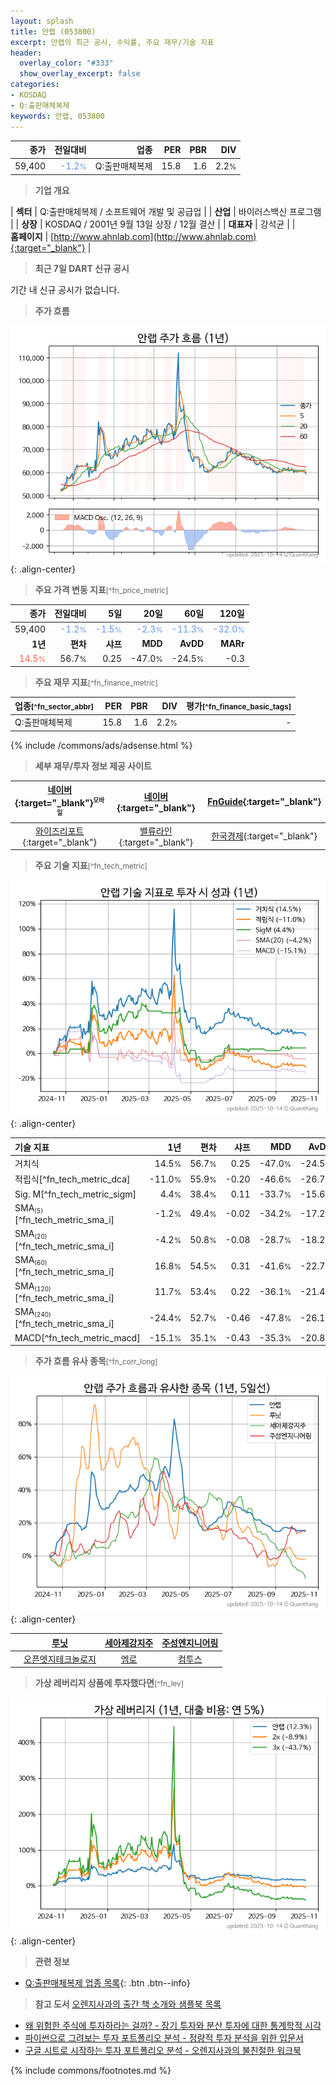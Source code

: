```yaml
---
layout: splash
title: 안랩 (053800)
excerpt: 안랩의 최근 공시, 수익률, 주요 재무/기술 지표
header:
  overlay_color: "#333"
  show_overlay_excerpt: false
categories:
- KOSDAQ
- Q:출판매체복제
keywords: 안랩, 053800
---
```


| **종가** | **전일대비** | **업종** | **PER** | **PBR** | **DIV** |
| -------: | -----------: | -------: | ------: | ------: | ------: |
| 59,400 | <span style="color: cornflowerblue">-1.2<small>%</small></span> | Q:출판매체복제 | 15.8 | 1.6 | 2.2<small>%</small> |

<!-- more -->


> **기업 개요**<a id="company"></a>

| <span style="white-space:nowrap;">**섹터**</span> | Q:출판매체복제 / 소프트웨어 개발 및 공급업 |
| <span style="white-space:nowrap;">**산업**</span> | 바이러스백신 프로그램 |
| <span style="white-space:nowrap;">**상장**</span> | KOSDAQ / 2001년 9월 13일 상장 / 12월 결산 |
| <span style="white-space:nowrap;">**대표자**</span> | 강석균 |
| <span style="white-space:nowrap;">**홈페이지**</span> | [http://www.ahnlab.com](http://www.ahnlab.com){:target="_blank"} |


> **최근 7일 DART 신규 공시**<a id="dart"></a>

기간 내 신규 공시가 없습니다.


> **주가 흐름**<a id="price"></a>

![053800](/stock/images/053800.png){: .align-center}


> **주요 가격 변동 지표**<small>[^fn_price_metric]</small>

| **종가** | **전일대비** | **5일** | **20일** | **60일** | **120일** |
| -------: | -----------: | ------: | -------: | -------: | --------: |
| 59,400 | <span style="color: cornflowerblue">-1.2<small>%</small></span> | <span style="color: cornflowerblue">-1.5<small>%</small></span> | <span style="color: cornflowerblue">-2.3<small>%</small></span> | <span style="color: cornflowerblue">-11.3<small>%</small></span> | <span style="color: cornflowerblue">-32.0<small>%</small></span> |
| **1년** | **편차** | **샤프** | **MDD** | **AvDD** | **MARr** |
| <span style="color: tomato">14.5<small>%</small></span> | 56.7<small>%</small> | 0.25 | -47.0<small>%</small> | -24.5<small>%</small> | -0.3 |


> **주요 재무 지표**<small>[^fn_finance_metric]</small>

| **업종**<small>[^fn_sector_abbr]</small> | **PER** | **PBR** | **DIV** | **평가**<small>[^fn_finance_basic_tags]</small> |
| :--------------------------------------- | ------: | ------: | ------: | ----------------------------------------------: |
| Q:출판매체복제 | 15.8 | 1.6 | 2.2<small>%</small> | - |



{% include /commons/ads/adsense.html %}

> **세부 재무/투자 정보 제공 사이트**

| [네이버](https://m.stock.naver.com/domestic/stock/053800/finance/summary){:target="_blank"}<sup><small>모바일</small></sup> | [네이버](https://finance.naver.com/item/coinfo.naver?code=053800){:target="_blank"} | [FnGuide](https://comp.fnguide.com/SVO2/ASP/SVD_Invest.asp?gicode=A053800&MenuYn=Y){:target="_blank"} |
| :---: | :---: | :---: |
| [와이즈리포트](https://comp.wisereport.co.kr/company/c1040001.aspx?cmp_cd=053800){:target="_blank"} | [밸류라인](https://www.valueline.co.kr/finance/summary/053800){:target="_blank"} | [한국경제](https://markets.hankyung.com/stock/053800/financial-summary){:target="_blank"} |


> **주요 기술 지표**<small>[^fn_tech_metric]</small>


![053800](/stock/images/053800_tech.png){: .align-center}

| **기술 지표** | **1년** | **편차** | **샤프** | **MDD** | **AvDD** |
| :------------ | ------: | -----------: | -------: | ------: | -------: |
| 거치식 | 14.5<small>%</small> | 56.7<small>%</small> | 0.25 | -47.0<small>%</small> | -24.5<small>%</small> |
| 적립식[^fn_tech_metric_dca] | -11.0<small>%</small> | 55.9<small>%</small> | -0.20 | -46.6<small>%</small> | -26.7<small>%</small> |
| Sig. M[^fn_tech_metric_sigm] | 4.4<small>%</small> | 38.4<small>%</small> | 0.11 | -33.7<small>%</small> | -15.6<small>%</small> |
| SMA<small><sub>(5)</sub></small>[^fn_tech_metric_sma_i] | -1.2<small>%</small> | 49.4<small>%</small> | -0.02 | -34.2<small>%</small> | -17.2<small>%</small> |
| SMA<small><sub>(20)</sub></small>[^fn_tech_metric_sma_i] | -4.2<small>%</small> | 50.8<small>%</small> | -0.08 | -28.7<small>%</small> | -18.2<small>%</small> |
| SMA<small><sub>(60)</sub></small>[^fn_tech_metric_sma_i] | 16.8<small>%</small> | 54.5<small>%</small> | 0.31 | -41.6<small>%</small> | -22.7<small>%</small> |
| SMA<small><sub>(120)</sub></small>[^fn_tech_metric_sma_i] | 11.7<small>%</small> | 53.4<small>%</small> | 0.22 | -36.1<small>%</small> | -21.4<small>%</small> |
| SMA<small><sub>(240)</sub></small>[^fn_tech_metric_sma_i] | -24.4<small>%</small> | 52.7<small>%</small> | -0.46 | -47.8<small>%</small> | -26.1<small>%</small> |
| MACD[^fn_tech_metric_macd] | -15.1<small>%</small> | 35.1<small>%</small> | -0.43 | -35.3<small>%</small> | -20.8<small>%</small> |


> **주가 흐름 유사 종목**<a id="corr"></a><small>[^fn_corr_long]</small>

![053800](/stock/images/053800_corr.png){: .align-center}

|       | [루닛](/328130/) | [세아제강지주](/003030/) | [주성엔지니어링](/036930/) |
| :---: | :------------------------------------: | :------------------------------------: | :------------------------------------: |
|       | [오픈엣지테크놀로지](/394280/) | [엠로](/058970/) | [컴투스](/078340/) |


> **가상 레버리지 상품에 투자했다면**<a id="2x"></a><small>[^fn_lev]</small>

![053800](/stock/images/053800_2x.png){: .align-center}


> **관련 정보**

- [Q:출판매체복제 업종 목록](/stats/sector/kosdaq_업종_출판매체복제_종목/){: .btn .btn--info}

> **참고 도서** [오렌지사과의 출간 책 소개와 샘플북 목록](https://kongdori.tistory.com/691)

- [왜 위험한 주식에 투자하라는 걸까? - 장기 투자와 분산 투자에 대한 통계학적 시각](https://kongdori.tistory.com/421)
- [파이썬으로 그려보는 투자 포트폴리오 분석  - 정량적 투자 분석을 위한 입문서](https://kongdori.tistory.com/643)
- [구글 시트로 시작하는 투자 포트폴리오 분석 - 오렌지사과의 불친절한 워크북](https://kongdori.tistory.com/449)


{% include commons/footnotes.md %}